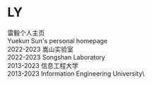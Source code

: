 # LY
雷毅个人主页\
Yuekun Sun's personal homepage\
2022-2023 嵩山实验室\
2022-2023 Songshan Laboratory\
2013-2023 信息工程大学\
2013-2023 Information Engineering University\
